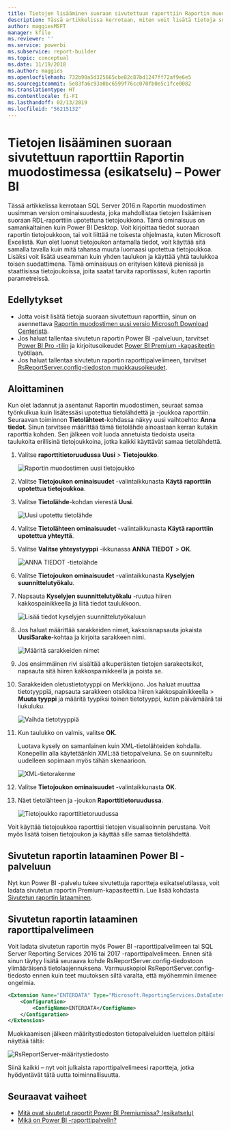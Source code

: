 ```yaml
---
title: Tietojen lisääminen suoraan sivutettuun raporttiin Raportin muodostimessa (esikatselu)
description: Tässä artikkelissa kerrotaan, miten voit lisätä tietoja suoraan sivutettuun raporttiin Raportin muodostimessa.
author: maggiesMSFT
manager: kfile
ms.reviewer: ''
ms.service: powerbi
ms.subservice: report-builder
ms.topic: conceptual
ms.date: 11/19/2018
ms.author: maggies
ms.openlocfilehash: 732b90a5d325665cbe82c87bd1247ff72af9e6e5
ms.sourcegitcommit: 5e83fa6c93a0bc6599f76cc070fb0e5c1fce0082
ms.translationtype: HT
ms.contentlocale: fi-FI
ms.lasthandoff: 02/13/2019
ms.locfileid: "56215132"
---
```

# <a name="enter-data-directly-in-a-paginated-report-in-report-builder-preview---power-bi"></a>Tietojen lisääminen suoraan sivutettuun raporttiin Raportin muodostimessa (esikatselu) – Power BI

Tässä artikkelissa kerrotaan SQL Server 2016:n Raportin muodostimen uusimman version ominaisuudesta, joka mahdollistaa tietojen lisäämisen suoraan RDL-raporttiin upotettuna tietojoukkona.  Tämä ominaisuus on samankaltainen kuin Power BI Desktop. Voit kirjoittaa tiedot suoraan raportin tietojoukkoon, tai voit liittää ne toisesta ohjelmasta, kuten Microsoft Excelistä. Kun olet luonut tietojoukon antamalla tiedot, voit käyttää sitä samalla tavalla kuin mitä tahansa muuta luomaasi upotettua tietojoukkoa. Lisäksi voit lisätä useamman kuin yhden taulukon ja käyttää yhtä taulukkoa toisen suodattimena. Tämä ominaisuus on erityisen kätevä pienissä ja staattisissa tietojoukoissa, joita saatat tarvita raportissasi, kuten raportin parametreissä.
 
## <a name="prerequisites"></a>Edellytykset

- Jotta voisit lisätä tietoja suoraan sivutettuun raporttiin, sinun on asennettava [Raportin muodostimen uusi versio Microsoft Download Centeristä](https://www.microsoft.com/download/details.aspx?id=53613). 
- Jos haluat tallentaa sivutetun raportin Power BI -palveluun, tarvitset [Power BI Pro -tilin](service-self-service-signup-for-power-bi.md) ja kirjoitusoikeudet [Power BI Premium -kapasiteetin](service-premium.md) työtilaan.
- Jos haluat tallentaa sivutetun raportin raporttipalvelimeen, tarvitset [RsReportServer.config-tiedoston muokkausoikeudet](#upload-the-paginated-report-to-a-report-server).

## <a name="get-started"></a>Aloittaminen

Kun olet ladannut ja asentanut Raportin muodostimen, seuraat samaa työnkulkua kuin lisätessäsi upotettua tietolähdettä ja -joukkoa raporttiin. Seuraavan toiminnon **Tietolähteet**-kohdassa näkyy uusi vaihtoehto: **Anna tiedot**.  Sinun tarvitsee määrittää tämä tietolähde ainoastaan kerran kutakin raporttia kohden. Sen jälkeen voit luoda annetuista tiedoista useita taulukoita erillisinä tietojoukkoina, jotka kaikki käyttävät samaa tietolähdettä.

1. Valitse **raporttitietoruudussa** **Uusi** > **Tietojoukko**.

    ![Raportin muodostimen uusi tietojoukko](media/paginated-reports-enter-data/paginated-new-dataset.png)

1. Valitse **Tietojoukon ominaisuudet** -valintaikkunasta **Käytä raporttiin upotettua tietojoukkoa**.

1. Valitse **Tietolähde**-kohdan vierestä **Uusi**.

    ![Uusi upotettu tietolähde](media/paginated-reports-enter-data/paginated-new-data-source.png)

1. Valitse **Tietolähteen ominaisuudet** -valintaikkunasta **Käytä raporttiin upotettua yhteyttä**.
2. Valitse **Valitse yhteystyyppi** -ikkunassa **ANNA TIEDOT** > **OK**.

    ![ANNA TIEDOT -tietolähde](media/paginated-reports-enter-data/paginated-data-source-properties-enter-data.png)

1. Valitse **Tietojoukon ominaisuudet** -valintaikkunasta **Kyselyjen suunnittelutyökalu**.
2. Napsauta **Kyselyjen suunnittelutyökalu** -ruutua hiiren kakkospainikkeella ja liitä tiedot taulukkoon.

    ![Lisää tiedot kyselyjen suunnittelutyökaluun](media/paginated-reports-enter-data/paginated-enter-data.png)

1. Jos haluat määrittää sarakkeiden nimet, kaksoisnapsauta jokaista **UusiSarake**-kohtaa ja kirjoita sarakkeen nimi.

    ![Määritä sarakkeiden nimet](media/paginated-reports-enter-data/paginated-column-name.png)

1. Jos ensimmäinen rivi sisältää alkuperäisten tietojen sarakeotsikot, napsauta sitä hiiren kakkospainikkeella ja poista se.
    
9. Sarakkeiden oletustietotyyppi on Merkkijono. Jos haluat muuttaa tietotyyppiä, napsauta sarakkeen otsikkoa hiiren kakkospainikkeella > **Muuta tyyppi** ja määritä tyypiksi toinen tietotyyppi, kuten päivämäärä tai liukuluku.

    ![Vaihda tietotyyppiä](media/paginated-reports-enter-data/paginated-data-type.png)

1. Kun taulukko on valmis, valitse **OK**.  

    Luotava kysely on samanlainen kuin XML-tietolähteiden kohdalla. Konepellin alla käytetäänkin XML:ää tietopalveluna.  Se on suunniteltu uudelleen sopimaan myös tähän skenaarioon.

    ![XML-tietorakenne](media/paginated-reports-enter-data/paginated-xml-data.png)

12. Valitse **Tietojoukon ominaisuudet** -valintaikkunasta **OK**.

13. Näet tietolähteen ja -joukon **Raporttitietoruudussa**.

    ![Tietojoukko raporttitietoruudussa](media/paginated-reports-enter-data/paginated-report-data-pane.png)

Voit käyttää tietojoukkoa raporttisi tietojen visualisoinnin perustana. Voit myös lisätä toisen tietojoukon ja käyttää sille samaa tietolähdettä.

## <a name="upload-the-paginated-report-to-the-power-bi-service"></a>Sivutetun raportin lataaminen Power BI -palveluun

Nyt kun Power BI -palvelu tukee sivutettuja raportteja esikatselutilassa, voit ladata sivutetun raportin Premium-kapasiteettiin. Lue lisää kohdasta [Sivutetun raportin lataaminen](paginated-reports-save-to-power-bi-service.md#upload-a-paginated-report).

## <a name="upload-the-paginated-report-to-a-report-server"></a>Sivutetun raportin lataaminen raporttipalvelimeen

Voit ladata sivutetun raportin myös Power BI -raporttipalvelimeen tai SQL Server Reporting Services 2016 tai 2017 -raporttipalvelimeen. Ennen sitä sinun täytyy lisätä seuraava kohde RsReportServer.config-tiedostoon ylimääräisenä tietolaajennuksena. Varmuuskopioi RsReportServer.config-tiedosto ennen kuin teet muutoksen siltä varalta, että myöhemmin ilmenee ongelmia.

```xml
<Extension Name="ENTERDATA" Type="Microsoft.ReportingServices.DataExtensions.XmlDPConnection,Microsoft.ReportingServices.DataExtensions">
    <Configuration>
        <ConfigName>ENTERDATA</ConfigName>
    </Configuration>
</Extension>
```

Muokkaamisen jälkeen määritystiedoston tietopalveluiden luettelon pitäisi näyttää tältä:

![RsReportServer-määritystiedosto](media/paginated-reports-enter-data/paginated-rsreportserver-config-file.png)

Siinä kaikki – nyt voit julkaista raporttipalvelimeesi raportteja, jotka hyödyntävät tätä uutta toiminnallisuutta.

## <a name="next-steps"></a>Seuraavat vaiheet

- [Mitä ovat sivutetut raportit Power BI Premiumissa? (esikatselu)](paginated-reports-report-builder-power-bi.md)
- [Mikä on Power BI -raporttipalvelin?](report-server/get-started.md)
